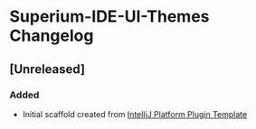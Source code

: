 <!-- Keep a Changelog guide -> https://keepachangelog.com -->

# Superium-IDE-UI-Themes Changelog

## [Unreleased]
### Added
- Initial scaffold created from [IntelliJ Platform Plugin Template](https://github.com/JetBrains/intellij-platform-plugin-template)
